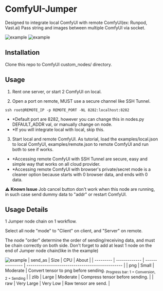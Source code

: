 
# ComfyUI-Jumper
Designed to integrate local ComfyUI with remote ComfyUI(ex: Runpod, Vast.ai)
Pass string and images between multiple ComfyUI via socket.

![example](https://github.com/examples/server.png)
![example](https://github.com/examples/client.png)


## Installation
Clone this repo to ComfyUI custom_nodes/ directory.


## Usage
1. Rent one server, or start 2 ComfyUI on local.

2. Open a port on remote, MUST use a secure channel like SSH Tunnel.
```
ssh root@REMOTE_IP -p REMOTE_PORT -NL 8282:localhost:8282
```
 - *Default port are 8282, however you can change this in nodes.py DEFAULT_ADDR val, or manually change on node.
 - *If you will integrate local with local, skip this.

3. Start local and remote ComfyUI. As tutorial, load the examples/local.json to local ComfyUI, examples/remote.json to remote ComfyUI and run both to see if works.
 - *Accessing remote ComfyUI with SSH Tunnel are secure, easy and simple way that works on all cloud provider.
 - *Accessing remote ComfyUI with browser's private/secret mode is a cleaner option because starts with 0 browser data, and ends with 0 data.

⚠️ **Known Issue**
Job cancel button don't work when this node are running, in such case send dummy data to "addr" or restart ComfyUI.


## Usage Details 
1 Jumper node chain on 1 workflow.

Select all node "mode" to "Client" on client, and "Server" on remote.

The node "order" determine the order of sending/receiving data, and must be chain correctly on both side. Don't forget to add at least 1 node on the end of Jumper node chain(like in the example)

![example](https://github.com/examples/send_as.png)
| send_as | Size        | CPU         | About                                    |
| --------- | -------------  | --------------- | ------------------------------------------------- |
| png     | Small       |  Moderate   | Convert tensor to png before sending.	<sub>Progress bar: 1 = Conversion, 2 = Sending</sub>    |
| zlib    | Large       |  Moderate   | Compress tensor before sending.          |
| raw     | Very Large  |  Very Low   | Raw tensor are send.  | 

